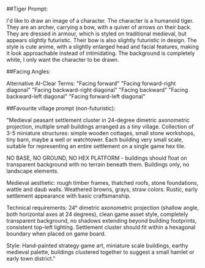 ##Tiger Prompt:

I'd like to draw an image of a character. The character is a humanoid tiger. They are an archer, carrying a bow, with a quiver of arrows on their back. They are dressed in armour, which is styled on traditional medieval, but appears slightly futuristic. Their bow is also slightly futuristic in design. The style is cute anime, with a slightly enlarged head and facial features, making it look approachable instead of intimidating. The background is completely white, I only want the character to be drawn.

##Facing Angles:

Alternative AI-Clear Terms:
"Facing forward"
"Facing forward-right diagonal"
"Facing backward-right diagonal"
"Facing backward"
"Facing backward-left diagonal"
"Facing forward-left diagonal"

##Favourite village prompt (non-futuristic):

"Medieval peasant settlement cluster in 24-degree dimetric axonometric projection, multiple small buildings arranged as a tiny village. Collection of 3-5 miniature structures: simple wooden cottages, small stone workshops, tiny barn, maybe a well or watchtower. Each building very small scale, suitable for representing an entire settlement on a single game hex tile.

NO BASE, NO GROUND, NO HEX PLATFORM - buildings should float on transparent background with no terrain beneath them. Buildings only, no landscape elements.

Medieval aesthetic: rough timber frames, thatched roofs, stone foundations, wattle and daub walls. Weathered browns, grays, straw colors. Rustic, early settlement appearance with basic craftsmanship.

Technical requirements: 24° dimetric axonometric projection (shallow angle, both horizontal axes at 24 degrees), clean game asset style, completely transparent background, no shadows extending beyond building footprints, consistent top-left lighting. Settlement cluster should fit within a hexagonal boundary when placed on game board.

Style: Hand-painted strategy game art, miniature scale buildings, earthy medieval palette, buildings clustered together to suggest a small hamlet or early town district."
